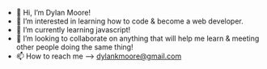 - 👋 Hi, I’m Dylan Moore!
- 👀 I’m interested in learning how to code & become a web developer.
- 🌱 I’m currently learning javascript!
- 💞️ I’m looking to collaborate on anything that will help me learn & meeting other people doing the same thing!
- 📫 How to reach me --> dylankmoore@gmail.com

<!---
dylankmoore/dylankmoore is a ✨ special ✨ repository because its `README.md` (this file) appears on your GitHub profile.
You can click the Preview link to take a look at your changes.
--->
